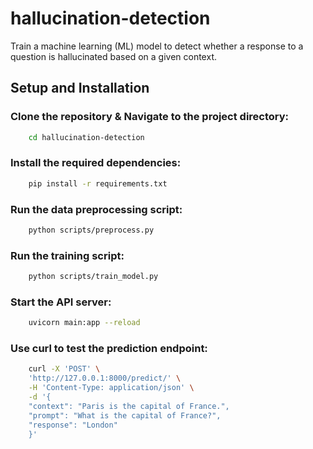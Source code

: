 # hallucination-detection
Train a machine learning (ML) model to detect whether a response to a question is hallucinated based on a given context.

## Setup and Installation

### Clone the repository & Navigate to the project directory:
```bash
    cd hallucination-detection
```
###  Install the required dependencies:
```bash
    pip install -r requirements.txt
```
###  Run the data preprocessing script:
```bash
    python scripts/preprocess.py
```
###  Run the training script:
```bash
    python scripts/train_model.py
```
###  Start the API server:
```bash
    uvicorn main:app --reload
```
###  Use curl to test the prediction endpoint:
```bash
    curl -X 'POST' \
    'http://127.0.0.1:8000/predict/' \
    -H 'Content-Type: application/json' \
    -d '{
    "context": "Paris is the capital of France.",
    "prompt": "What is the capital of France?",
    "response": "London"
    }'
```